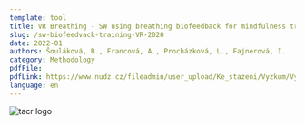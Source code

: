 ```yaml
---
template: tool
title: VR Breathing - SW using breathing biofeedback for mindfulness training, relaxation and rhythmic breathing using virtual reality
slug: /sw-biofeedvack-training-VR-2020
date: 2022-01
authors: Šouláková, B., Francová, A., Procházková, L., Fajnerová, I.
category: Methodology
pdfFile: 
pdfLink: https://www.nudz.cz/fileadmin/user_upload/Ke_stazeni/Vyzkum/Vysledky/2021-05-svv-09-metodika.pdf
language: en
---
```


![tacr logo](/logo-tacr.png)
